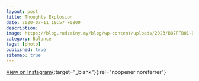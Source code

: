 ```yaml
---
layout: post
title: Thoughts Explosion
date: 2020-07-11 19:57 +0800
description:
image: https://blog.rudzainy.my/blog/wp-content/uploads/2023/B87FFB01-B568-489B-8B6A-75A632C8BD76.jpeg
category: Balance
tags: [photo]
published: true
sitemap: true
---
```


[View on Instagram](https://www.instagram.com/p/CCeIkfJpvpi/){:target="_blank"}{:rel="noopener noreferrer"}